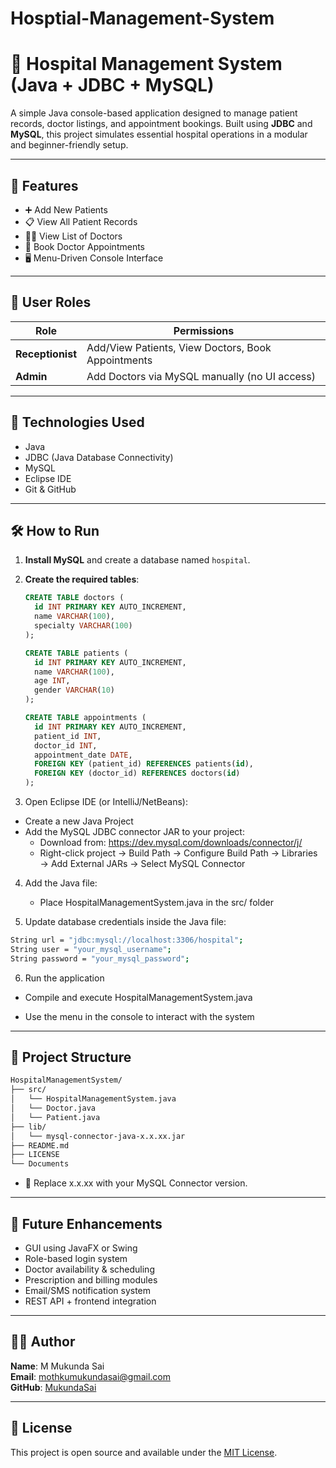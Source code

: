 # Hosptial-Management-System
# 🏥 Hospital Management System (Java + JDBC + MySQL)

A simple Java console-based application designed to manage patient records, doctor listings, and appointment bookings. Built using **JDBC** and **MySQL**, this project simulates essential hospital operations in a modular and beginner-friendly setup.

---

## 🚀 Features

- ➕ Add New Patients  
- 📋 View All Patient Records  
- 🧑‍⚕️ View List of Doctors  
- 📅 Book Doctor Appointments  
- 🖥️ Menu-Driven Console Interface  

---

## 👤 User Roles

| Role         | Permissions                                                                 |
|--------------|------------------------------------------------------------------------------|
| **Receptionist** | Add/View Patients, View Doctors, Book Appointments                      |
| **Admin**         | Add Doctors via MySQL manually (no UI access)                           |

---

## 🧱 Technologies Used

- Java  
- JDBC (Java Database Connectivity)  
- MySQL  
- Eclipse IDE  
- Git & GitHub  

---

## 🛠️ How to Run

1. **Install MySQL** and create a database named `hospital`.

2. **Create the required tables**:
   ```sql
   CREATE TABLE doctors (
     id INT PRIMARY KEY AUTO_INCREMENT,
     name VARCHAR(100),
     specialty VARCHAR(100)
   );

   CREATE TABLE patients (
     id INT PRIMARY KEY AUTO_INCREMENT,
     name VARCHAR(100),
     age INT,
     gender VARCHAR(10)
   );

   CREATE TABLE appointments (
     id INT PRIMARY KEY AUTO_INCREMENT,
     patient_id INT,
     doctor_id INT,
     appointment_date DATE,
     FOREIGN KEY (patient_id) REFERENCES patients(id),
     FOREIGN KEY (doctor_id) REFERENCES doctors(id)
   );
3. Open Eclipse IDE (or IntelliJ/NetBeans):
  - Create a new Java Project
  - Add the MySQL JDBC connector JAR to your project:
     - Download from: https://dev.mysql.com/downloads/connector/j/
     - Right-click project → Build Path → Configure Build Path → Libraries → Add External JARs → Select MySQL Connector
    
4. Add the Java file:
   - Place HospitalManagementSystem.java in the src/ folder
  
5. Update database credentials inside the Java file:
 ```bash
String url = "jdbc:mysql://localhost:3306/hospital";
String user = "your_mysql_username";
String password = "your_mysql_password";

 ```
 6. Run the application

  - Compile and execute HospitalManagementSystem.java

  - Use the menu in the console to interact with the system

---

## 📁 Project Structure
 
 ```bash
HospitalManagementSystem/
├── src/
│   └── HospitalManagementSystem.java
│   └── Doctor.java
│   └── Patient.java
├── lib/
│   └── mysql-connector-java-x.x.xx.jar
├── README.md
├── LICENSE
└── Documents


 ```

- 🔁 Replace x.x.xx with your MySQL Connector version.
---
## 🧩 Future Enhancements

- GUI using JavaFX or Swing
- Role-based login system
- Doctor availability & scheduling
- Prescription and billing modules
- Email/SMS notification system
- REST API + frontend integration

---

## 👨‍💻 Author

**Name**: M Mukunda Sai  
**Email**: mothkumukundasai@gmail.com  
**GitHub**: [MukundaSai](https://github.com/mukunda6)

---

## 📝 License

This project is open source and available under the [MIT License](LICENSE).
      

     
